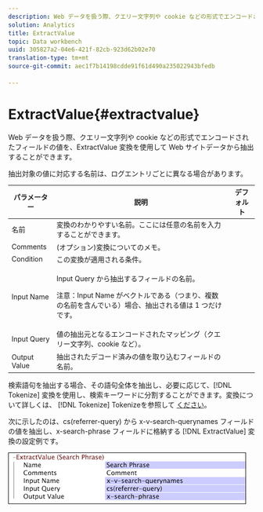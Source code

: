```yaml
---
description: Web データを扱う際、クエリー文字列や cookie などの形式でエンコードされたフィールドの値を、ExtractValue 変換を使用して Web サイトデータから抽出することができます。
solution: Analytics
title: ExtractValue
topic: Data workbench
uuid: 305827a2-04e6-421f-82cb-923d62b02e70
translation-type: tm+mt
source-git-commit: aec1f7b14198cdde91f61d490a235022943bfedb

---
```



# ExtractValue{#extractvalue}

Web データを扱う際、クエリー文字列や cookie などの形式でエンコードされたフィールドの値を、ExtractValue 変換を使用して Web サイトデータから抽出することができます。

抽出対象の値に対応する名前は、ログエントリごとに異なる場合があります。

<table id="table_D16A39BE035043628A4D6F7452952304"> 
 <thead> 
  <tr> 
   <th colname="col1" class="entry"> パラメーター </th> 
   <th colname="col2" class="entry"> 説明 </th> 
   <th colname="col3" class="entry"> デフォルト </th> 
  </tr> 
 </thead>
 <tbody> 
  <tr> 
   <td colname="col1"> 名前 </td> 
   <td colname="col2"> 変換のわかりやすい名前。ここには任意の名前を入力することができます。 </td> 
   <td colname="col3"></td> 
  </tr> 
  <tr> 
   <td colname="col1"> Comments </td> 
   <td colname="col2"> (オプション)変換についてのメモ。 </td> 
   <td colname="col3"></td> 
  </tr> 
  <tr> 
   <td colname="col1"> Condition </td> 
   <td colname="col2"> この変換が適用される条件。 </td> 
   <td colname="col3"></td> 
  </tr> 
  <tr> 
   <td colname="col1"> Input Name </td> 
   <td colname="col2"> <p>Input Query から抽出するフィールドの名前。 </p> <p> <p>注意：Input Name がベクトルである（つまり、複数の名前を含んでいる）場合、抽出される値は 1 つだけです。 </p> </p> </td> 
   <td colname="col3"></td> 
  </tr> 
  <tr> 
   <td colname="col1"> Input Query </td> 
   <td colname="col2"> 値の抽出元となるエンコードされたマッピング（クエリー文字列、cookie など）。 </td> 
   <td colname="col3"></td> 
  </tr> 
  <tr> 
   <td colname="col1"> Output Value </td> 
   <td colname="col2"> 抽出されたデコード済みの値を取り込むフィールドの名前。 </td> 
   <td colname="col3"></td> 
  </tr> 
 </tbody> 
</table>

検索語句を抽出する場合、その語句全体を抽出し、必要に応じて、[!DNL Tokenize] 変換を使用し、検索キーワードに分割することができます。変換について詳しくは、 [!DNL Tokenize] Tokenizeを参照して [ください](../../../../../home/c-dataset-const-proc/c-data-trans/c-transf-types/c-standard-transf/c-tokenize.md#concept-f460aa5df3a7476e971af29cf5d9b32c)。

次に示したのは、cs(referrer-query) から x-v-search-querynames フィールドの値を抽出し、x-search-phrase フィールドに格納する [!DNL ExtractValue] 変換の設定例です。

![](assets/cfg_TransformationType_ExtractValue.png)

